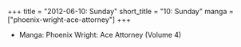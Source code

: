 +++
title = "2012-06-10: Sunday"
short_title = "10: Sunday"
manga = ["phoenix-wright-ace-attorney"]
+++


* Manga: Phoenix Wright: Ace Attorney (Volume 4)

